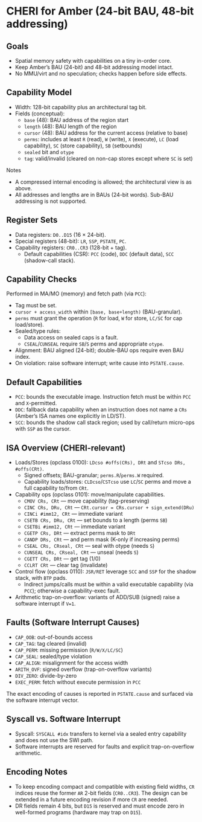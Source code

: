 # CHERI for Amber (24-bit BAU, 48-bit addressing)

## Goals

- Spatial memory safety with capabilities on a tiny in-order core.
- Keep Amber’s BAU (24-bit) and 48-bit addressing model intact.
- No MMU/virt and no speculation; checks happen before side effects.

## Capability Model

- Width: 128-bit capability plus an architectural tag bit.
- Fields (conceptual):
  - `base` (48): BAU address of the region start
  - `length` (48): BAU length of the region
  - `cursor` (48): BAU address for the current access (relative to base)
  - `perms`: includes at least `R` (read), `W` (write), `X` (execute), `LC` (load capability), `SC` (store capability), `SB` (setbounds)
  - `sealed` bit and `otype`
  - `tag`: valid/invalid (cleared on non-cap stores except where `SC` is set)

Notes

- A compressed internal encoding is allowed; the architectural view is as above.
- All addresses and lengths are in BAUs (24-bit words). Sub-BAU addressing is not supported.

## Register Sets

- Data registers: `D0..D15` (16 × 24-bit).
- Special registers (48-bit): `LR`, `SSP`, `PSTATE`, `PC`.
- Capability registers: `CR0..CR3` (128-bit + tag).
  - Default capabilities (CSR): `PCC` (code), `DDC` (default data), `SCC` (shadow-call stack).

## Capability Checks

Performed in MA/MO (memory) and fetch path (via `PCC`):

- Tag must be set.
- `cursor + access_width` within `[base, base+length)` (BAU-granular).
- `perms` must grant the operation (`R` for load, `W` for store, `LC/SC` for cap load/store).
- Sealed/type rules:
  - Data access on sealed caps is a fault.
  - `CSEAL`/`CUNSEAL` require `SB`/`S` perms and appropriate `otype`.
- Alignment: BAU aligned (24-bit); double-BAU ops require even BAU index.
- On violation: raise software interrupt; write cause into `PSTATE.cause`.

## Default Capabilities

- `PCC`: bounds the executable image. Instruction fetch must be within `PCC` and `X`-permitted.
- `DDC`: fallback data capability when an instruction does not name a `CRs` (Amber’s ISA names one explicitly in LD/ST).
- `SCC`: bounds the shadow call stack region; used by call/return micro-ops with `SSP` as the cursor.

## ISA Overview (CHERI-relevant)

- Loads/Stores (opclass 0100): `LDcso #offs(CRs), DRt` and `STcso DRs, #offs(CRt)`.
  - Signed offsets; BAU-granular; `perms.R`/`perms.W` required.
  - Capability loads/stores: `CLDcso`/`CSTcso` use `LC`/`SC` perms and move a full capability to/from `CRt`.
- Capability ops (opclass 0101): move/manipulate capabilities.
  - `CMOV CRs, CRt` — move capability (tag-preserving)
  - `CINC CRs, DRu, CRt` — `CRt.cursor = CRs.cursor + sign_extend(DRu)`
  - `CINCi #imm12, CRt` — immediate variant
  - `CSETB CRs, DRu, CRt` — set bounds to a length (perms `SB`)
  - `CSETBi #imm12, CRt` — immediate variant
  - `CGETP CRs, DRt` — extract perms mask to `DRt`
  - `CANDP DRs, CRt` — and perm mask (K-only if increasing perms)
  - `CSEAL CRs, CRseal, CRt` — seal with otype (needs `S`)
  - `CUNSEAL CRs, CRseal, CRt` — unseal (needs `S`)
  - `CGETT CRs, DRt` — get tag (1/0)
  - `CCLRT CRt` — clear tag (invalidate)
- Control flow (opclass 0110): `JSR/RET` leverage `SCC` and `SSP` for the shadow stack, with `BTP` pads.
  - Indirect jumps/calls must be within a valid executable capability (via `PCC`); otherwise a capability-exec fault.
- Arithmetic trap-on-overflow: variants of ADD/SUB (signed) raise a software interrupt if `V=1`.

## Faults (Software Interrupt Causes)

- `CAP_OOB`: out-of-bounds access
- `CAP_TAG`: tag cleared (invalid)
- `CAP_PERM`: missing permission (`R/W/X/LC/SC`)
- `CAP_SEAL`: sealed/type violation
- `CAP_ALIGN`: misalignment for the access width
- `ARITH_OVF`: signed overflow (trap-on-overflow variants)
- `DIV_ZERO`: divide-by-zero
- `EXEC_PERM`: fetch without execute permission in `PCC`

The exact encoding of causes is reported in `PSTATE.cause` and surfaced via the software interrupt vector.

## Syscall vs. Software Interrupt

- Syscall: `SYSCALL #idx` transfers to kernel via a sealed entry capability and does not use the SWI path.
- Software interrupts are reserved for faults and explicit trap-on-overflow arithmetic.

## Encoding Notes

- To keep encoding compact and compatible with existing field widths, `CR` indices reuse the former `AR` 2-bit fields (`CR0..CR3`). The design can be extended in a future encoding revision if more `CR` are needed.
- DR fields remain 4 bits, but `D15` is reserved and must encode zero in well-formed programs (hardware may trap on `D15`).
